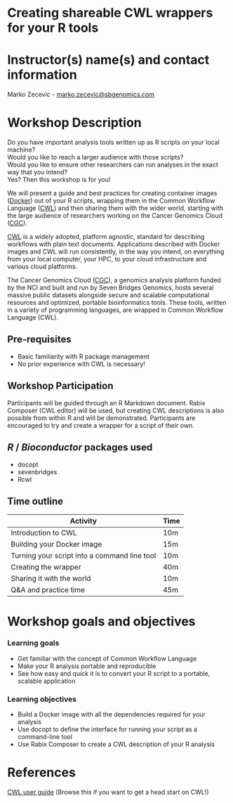 # Creating shareable CWL wrappers for your R tools

# Instructor(s) name(s) and contact information

Marko Zecevic - [marko.zecevic@sbgenomics.com](mailto:marko.zecevic@sbgenomics.com)

# Workshop Description

Do you have important analysis tools written up as R scripts on your local machine?  
Would you like to reach a larger audience with those scripts?  
Would you like to ensure other researchers can run analyses in the exact way that you intend?  
Yes? Then this workshop is for you!

We will present a guide and best practices for creating container images ([Docker]) out of your R scripts, 
wrapping them in the Common Workflow Language ([CWL]) and then sharing them with the wider world,
starting with the large audience of researchers working on the Cancer Genomics Cloud ([CGC]).

[CWL] is a widely adopted, platform agnostic, standard for describing workflows with plain text documents.
Applications described with Docker images and CWL will run consistently, in the way you intend, on 
everything from your local computer, your HPC, to your cloud infrastructure and various cloud platforms.

The Cancer Genomics Cloud ([CGC]), a genomics analysis platform funded by the NCI and built and run by 
Seven Bridges Genomics, hosts several massive public datasets alongside secure and scalable computational resources 
and optimized, portable bioinformatics tools. These tools, written in a variety of programming languages, 
are wrapped in Common Workflow Language (CWL).

[CWL]: https://www.commonwl.org/
[CGC]: https://cgc.sbgenomics.com
[Docker]: https://www.docker.com/resources/what-container

## Pre-requisites

* Basic familiarity with R package management
* No prior experience with CWL is necessary!

## Workshop Participation

Participants will be guided through an R Markdown document. Rabix Composer (CWL editor) will be used, but creating CWL descriptions is also possible from within R and will be demonstrated. Participants are encouraged to try and create a wrapper for a script of their own.

## _R_ / _Bioconductor_ packages used

- docopt
- sevenbridges
- Rcwl

## Time outline

| Activity                                     | Time |
|----------------------------------------------|------|
| Introduction to CWL                          | 10m  |
| Building your Docker image                   | 15m  |
| Turning your script into a command line tool | 10m  |
| Creating the wrapper                         | 40m  |
| Sharing it with the world                    | 10m  |
| Q&A and practice time                        | 45m  |

# Workshop goals and objectives

### Learning goals

* Get familiar with the concept of Common Workflow Language
* Make your R analysis portable and reproducible
* See how easy and quick it is to convert your R script to a portable, scalable application

### Learning objectives

* Build a Docker image with all the dependencies required for your analysis
* Use docopt to define the interface for running your script as a command-line tool
* Use Rabix Composer to create a CWL description of your R analysis

# References

[CWL user guide](https://www.commonwl.org/user_guide/index.html) (Browse this if you want to get a head start on CWL!)
